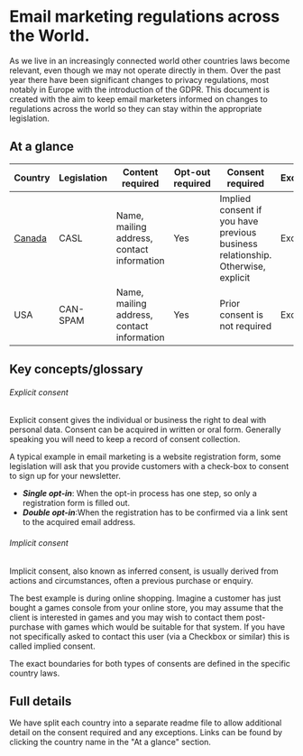 # Email marketing regulations across the World.

As we live in an increasingly connected world other countries laws become relevant, even though we may not operate directly in them. Over the past year there have been significant changes to privacy regulations, most notably in Europe with the introduction of the GDPR. This document is created with the aim to keep email marketers informed on changes to regulations across the world so they can stay within the appropriate legislation. 

## At a glance
| Country| Legislation | Content required| Opt-out required| Consent required | Exceptions| Penalties|
| ------------- | ------------- | ------------- | ------------- |------------- | ------------- | -------------|
| [Canada](/country/canada/canada.md)  | CASL | Name, mailing address, contact information| Yes| Implied consent if you have previous business relationship. Otherwise, explicit | Exceptions | Penalties |
| USA  | CAN-SPAM | Name, mailing address, contact information| Yes| Prior consent is not required | Exceptions | Penalties |

## Key concepts/glossary

###### Explicit consent
Explicit consent gives the individual or business the right to deal with personal data. Consent can be acquired in written or oral form. Generally speaking you will need to keep a record of consent collection.

A typical example in email marketing is a website registration form, some legislation will ask that you provide customers with a check-box to consent to sign up for your newsletter.

- **_Single opt-in_**: When the opt-in process has one step, so only a registration form is filled out. 
- **_Double opt-in_**:When the registration has to be confirmed via a link sent to the acquired email address.

###### Implicit consent
Implicit consent, also known as inferred consent, is usually derived from actions and circumstances, often a previous purchase or enquiry.

The best example is during online shopping. Imagine a customer has just bought a games console from your online store, you may assume that the client is interested in games and you may wish to contact them post-purchase with games which would be suitable for that system. If you have not specifically asked to contact this user (via a Checkbox or similar) this is called implied consent. 

The exact boundaries for both types of consents are defined in the specific country laws.

## Full details

We have split each country into a separate readme file to allow additional detail on the consent required and any exceptions. Links can be found by clicking the country name in the "At a glance" section.
